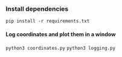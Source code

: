 ### Install dependencies
`pip install -r requirements.txt`
#### Log coordinates and plot them in a window
`python3 coordinates.py`
`python3 logging.py`
